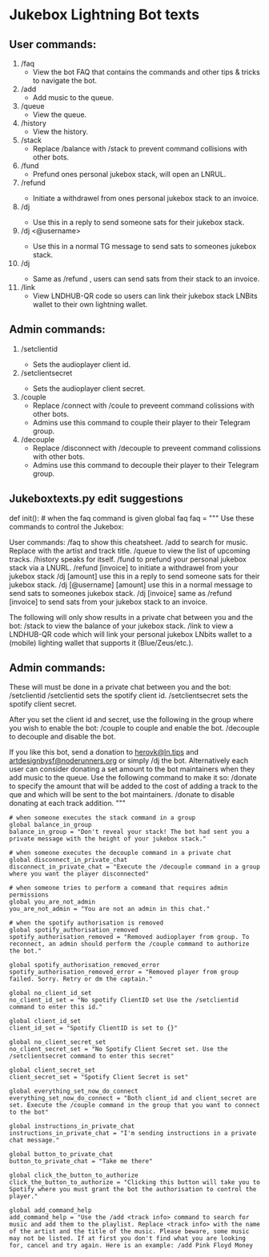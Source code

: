 # Jukebox Lightning Bot texts

## User commands:
1.  /faq
    - View the bot FAQ that contains the commands and other tips & tricks to navigate the bot.
2.  /add <track info>
    - Add music to the queue.
3. /queue
    - View the queue.
4. /history
    - View the history.
5. /stack 
    - Replace /balance with /stack to prevent command collisions with other bots.
6. /fund 
    - Prefund ones personal jukebox stack, will open an LNRUL.
7. /refund <invoice>
    - Initiate a withdrawel from ones personal jukebox stack to an invoice.
8. /dj <amount>
    - Use this in a reply to send someone sats for their jukebox stack.
9.  /dj <@username> <amount>
    - Use this in a normal TG message to send sats to someones jukebox stack.
10. /dj <invoice>
    - Same as /refund <invoice>, users can send sats from their stack to an invoice.
11. /link
    - View LNDHUB-QR code so users can link their jukebox stack LNBits wallet to their own lightning wallet.

## Admin commands:
1. /setclientid <player client id>
    - Sets the audioplayer client id. 
2. /setclientsecret <player client secret>
    - Sets the audioplayer client secret.
3. /couple 
    - Replace /connect with /coule to preveent command colissions with other bots. 
    - Admins use this command to couple their player to their Telegram group.
4. /decouple 
    - Replace /disconnect with /decouple to preveent command colissions with other bots. 
    - Admins use this command to decouple their player to their Telegram group.

## Jukeboxtexts.py edit suggestions

def init():
    # when the faq command is given
    global faq
    faq = """
Use these commands to control the Jukebox:

User commands:
/faq to show this cheatsheet.
/add <track info> to search for music. Replace <track info> with the artist and track title.
/queue to view the list of upcoming tracks. 
/history speaks for itself.
/fund to prefund your personal jukebox stack via a LNURL.
/refund [invoice] to initiate a withdrawel from your jukebox stack
/dj [amount] use this in a reply to send someone sats for their jukebox stack.
/dj [@username] [amount] use this in a normal message to send sats to someones jukebox stack.
/dj [invoice] same as /refund [invoice] to send sats from your jukebox stack to an invoice.
    
The following will only show results in a private chat between you and the bot:
/stack to view the balance of your jukebox stack.
/link to view a LNDHUB-QR code which will link your personal jukebox LNbits wallet to a (mobile) lighting wallet that supports it (Blue/Zeus/etc.).

## Admin commands:
These will must be done in a private chat between you and the bot:
/setclientid /setclientid <Spotify client id> sets the spotify client id. 
/setclientsecret <Spotify client secret> sets the spotify client secret.

After you set the client id and secret, use the following in the group where you wish to enable the bot:
/couple to couple and enable the bot.
/decouple to decouple and disable the bot.

If you like this bot, send a donation to herovk@ln.tips and artdesignbysf@noderunners.org or simply /dj the bot.
Alternatively each user can consider donating a set amount to the bot maintainers when they add music to the queue. Use the following command to make it so:
/donate <amount> <on> to specify the amount that will be added to the cost of adding a track to the que and which will be sent to the bot maintainers.
/donate <off> to disable donating at each track addition.
"""           

    # when someone executes the stack command in a group
    global balance_in_group
    balance_in_group = "Don't reveal your stack! The bot had sent you a private message with the height of your jukebox stack."

    # when someone executes the decouple command in a private chat
    global disconnect_in_private_chat
    disconnect_in_private_chat = "Execute the /decouple command in a group where you want the player disconnected"

    # when someone tries to perform a command that requires admin permissions
    global you_are_not_admin
    you_are_not_admin = "You are not an admin in this chat."

    # when the spotify authorisation is removed
    global spotify_authorisation_removed
    spotify_authorisation_removed = "Removed audioplayer from group. To reconnect, an admin should perform the /couple command to authorize the bot."

    global spotify_authorisation_removed_error
    spotify_authorisation_removed_error = "Removed player from group failed. Sorry. Retry or dm the captain."

    global no_client_id_set
    no_client_id_set = "No spotify ClientID set Use the /setclientid command to enter this id."

    global client_id_set
    client_id_set = "Spotify ClientID is set to {}"
    
    global no_client_secret_set
    no_client_secret_set = "No Spotify Client Secret set. Use the /setclientsecret command to enter this secret"        

    global client_secret_set
    client_secret_set = "Spotify Client Secret is set"

    global everything_set_now_do_connect
    everything_set_now_do_connect = "Both client_id and client_secret are set. Execute the /couple command in the group that you want to connect to the bot"

    global instructions_in_private_chat
    instructions_in_private_chat = "I'm sending instructions in a private chat message."

    global button_to_private_chat
    button_to_private_chat = "Take me there"

    global click_the_button_to_authorize
    click_the_button_to_authorize = "Clicking this button will take you to Spotify where you must grant the bot the authorisation to control the player."

    global add_command_help
    add_command_help = "Use the /add <track info> command to search for music and add them to the playlist. Replace <track info> with the name of the artist and the title of the music. Please beware, some music may not be listed. If at first you don't find what you are looking for, cancel and try again. Here is an example: /add Pink Floyd Money
